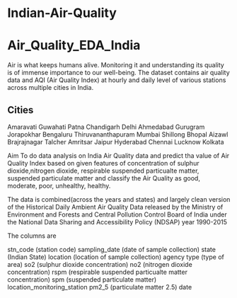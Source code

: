 # Indian-Air-Quality
# Air_Quality_EDA_India
Air is what keeps humans alive. Monitoring it and understanding its quality is of immense importance to our well-being. The dataset contains air quality data and AQI (Air Quality Index) at hourly and daily level of various stations across multiple cities in India.

## Cities
Amaravati Guwahati Patna Chandigarh Delhi Ahmedabad Gurugram Jorapokhar Bengaluru Thiruvananthapuram Mumbai Shillong Bhopal Aizawl Brajrajnagar Talcher Amritsar Jaipur Hyderabad Chennai Lucknow Kolkata

Aim
To do data analysis on India Air Quality data and predict tha value of Air Quality Index based on given features of concentration of sulphur dioxide,nitrogen dioxide, respirable suspended particualte matter, suspended particulate matter and classify the Air Quality as good, moderate, poor, unhealthy, healthy.

The data is combined(across the years and states) and largely clean version of the Historical Daily Ambient Air Quality Data released by the Ministry of Environment and Forests and Central Pollution Control Board of India under the National Data Sharing and Accessibility Policy (NDSAP) year 1990-2015

The columns are

stn_code (station code)
sampling_date (date of sample collection)
state (Indian State)
location (location of sample collection)
agency
type (type of area)
so2 (sulphur dioxide concentration)
no2 (nitrogen dioxide concentration)
rspm (respirable suspended particualte matter concentration)
spm (suspended particulate matter)
location_monitoring_station
pm2_5 (particulate matter 2.5)
date
